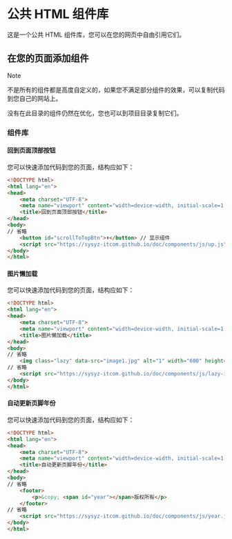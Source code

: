# 公共 HTML 组件库
这是一个公共 HTML 组件库，您可以在您的网页中自由引用它们。

## 在您的页面添加组件

> [!NOTE]
> 不是所有的组件都是高度自定义的，如果您不满足部分组件的效果，可以复制代码到您自己的网站上。
>
> 没有在此目录的组件仍然在优化，您也可以到项目目录复制它们。

### 组件库
#### 回到页面顶部按钮
您可以快速添加代码到您的页面，结构应如下：
``` html
<!DOCTYPE html>
<html lang="en">
<head>
    <meta charset="UTF-8">
    <meta name="viewport" content="width=device-width, initial-scale=1.0">
    <title>回到页面顶部按钮</title>
</head>
<body>
// 省略
    <button id="scrollToTopBtn">⬆️</button> // 显示组件
    <script src="https://sysyz-itcom.github.io/doc/components/js/up.js"></script> // 引入组件
</body>
</html>
```

#### 图片懒加载
您可以快速添加代码到您的页面，结构应如下：
``` html
<!DOCTYPE html>
<html lang="en">
<head>
    <meta charset="UTF-8">
    <meta name="viewport" content="width=device-width, initial-scale=1.0">
    <title>图片懒加载</title>
</head>
<body>
// 省略
    <img class="lazy" data-src="image1.jpg" alt="1" width="600" height="400">
// 省略
    <script src="https://sysyz-itcom.github.io/doc/components/js/lazy-img.js"></script> // 引入组件
</body>
</html>
```

#### 自动更新页脚年份
您可以快速添加代码到您的页面，结构应如下：
``` html
<!DOCTYPE html>
<html lang="en">
<head>
    <meta charset="UTF-8">
    <meta name="viewport" content="width=device-width, initial-scale=1.0">
    <title>自动更新页脚年份</title>
</head>
<body>
// 省略
    <footer>
        <p>&copy; <span id="year"></span>版权所有</p>
    </footer>
// 省略
    <script src="https://sysyz-itcom.github.io/doc/components/js/year.js"></script> // 引入组件
</body>
</html>
```

